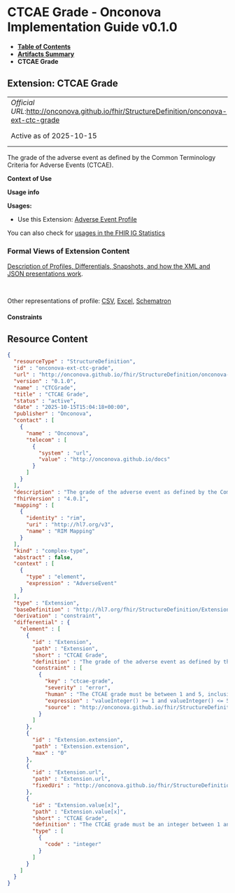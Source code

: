 # CTCAE Grade - Onconova Implementation Guide v0.1.0

* [**Table of Contents**](toc.md)
* [**Artifacts Summary**](artifacts.md)
* **CTCAE Grade**

## Extension: CTCAE Grade 

| | |
| :--- | :--- |
| *Official URL*:http://onconova.github.io/fhir/StructureDefinition/onconova-ext-ctc-grade | *Version*:0.1.0 |
| Active as of 2025-10-15 | *Computable Name*:CTCGrade |

The grade of the adverse event as defined by the Common Terminology Criteria for Adverse Events (CTCAE).

**Context of Use**

**Usage info**

**Usages:**

* Use this Extension: [Adverse Event Profile](StructureDefinition-onconova-adverse-event.md)

You can also check for [usages in the FHIR IG Statistics](https://packages2.fhir.org/xig/onconova.fhir|current/StructureDefinition/onconova-ext-ctc-grade)

### Formal Views of Extension Content

 [Description of Profiles, Differentials, Snapshots, and how the XML and JSON presentations work](http://build.fhir.org/ig/FHIR/ig-guidance/readingIgs.html#structure-definitions). 

 

Other representations of profile: [CSV](StructureDefinition-onconova-ext-ctc-grade.csv), [Excel](StructureDefinition-onconova-ext-ctc-grade.xlsx), [Schematron](StructureDefinition-onconova-ext-ctc-grade.sch) 

#### Constraints



## Resource Content

```json
{
  "resourceType" : "StructureDefinition",
  "id" : "onconova-ext-ctc-grade",
  "url" : "http://onconova.github.io/fhir/StructureDefinition/onconova-ext-ctc-grade",
  "version" : "0.1.0",
  "name" : "CTCGrade",
  "title" : "CTCAE Grade",
  "status" : "active",
  "date" : "2025-10-15T15:04:18+00:00",
  "publisher" : "Onconova",
  "contact" : [
    {
      "name" : "Onconova",
      "telecom" : [
        {
          "system" : "url",
          "value" : "http://onconova.github.io/docs"
        }
      ]
    }
  ],
  "description" : "The grade of the adverse event as defined by the Common Terminology Criteria for Adverse Events (CTCAE).",
  "fhirVersion" : "4.0.1",
  "mapping" : [
    {
      "identity" : "rim",
      "uri" : "http://hl7.org/v3",
      "name" : "RIM Mapping"
    }
  ],
  "kind" : "complex-type",
  "abstract" : false,
  "context" : [
    {
      "type" : "element",
      "expression" : "AdverseEvent"
    }
  ],
  "type" : "Extension",
  "baseDefinition" : "http://hl7.org/fhir/StructureDefinition/Extension|4.0.1",
  "derivation" : "constraint",
  "differential" : {
    "element" : [
      {
        "id" : "Extension",
        "path" : "Extension",
        "short" : "CTCAE Grade",
        "definition" : "The grade of the adverse event as defined by the Common Terminology Criteria for Adverse Events (CTCAE).",
        "constraint" : [
          {
            "key" : "ctcae-grade",
            "severity" : "error",
            "human" : "The CTCAE grade must be between 1 and 5, inclusive.",
            "expression" : "valueInteger() >= 1 and valueInteger() <= 5",
            "source" : "http://onconova.github.io/fhir/StructureDefinition/onconova-ext-ctc-grade|0.1.0"
          }
        ]
      },
      {
        "id" : "Extension.extension",
        "path" : "Extension.extension",
        "max" : "0"
      },
      {
        "id" : "Extension.url",
        "path" : "Extension.url",
        "fixedUri" : "http://onconova.github.io/fhir/StructureDefinition/onconova-ext-ctc-grade"
      },
      {
        "id" : "Extension.value[x]",
        "path" : "Extension.value[x]",
        "short" : "CTCAE Grade",
        "definition" : "The CTCAE grade must be an integer between 1 and 5, inclusive.",
        "type" : [
          {
            "code" : "integer"
          }
        ]
      }
    ]
  }
}

```
